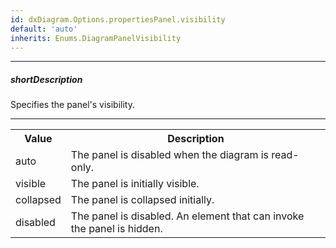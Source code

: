 ```yaml
---
id: dxDiagram.Options.propertiesPanel.visibility
default: 'auto'
inherits: Enums.DiagramPanelVisibility
---
```

---
##### shortDescription
Specifies the panel's visibility.

---

<table class="dx-table">
    <tr>
        <th>Value</th>
        <th>Description</th>
    </tr>
    <tr>
        <td>auto</td>
        <td>The panel is disabled when the diagram is read-only.</td>
    </tr>
    <tr>
        <td>visible</td>
        <td>The panel is initially visible.</td>
    </tr>
    <tr>
        <td>collapsed</td>
        <td>The panel is collapsed initially.</td>
    </tr>
    <tr>
        <td>disabled</td>
        <td>The panel is disabled. An element that can invoke the panel is hidden.</td>
    </tr>
</table>
